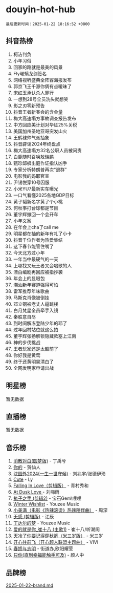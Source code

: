 # douyin-hot-hub

`最后更新时间：2025-01-22 18:16:52 +0800`

## 抖音热榜

1. 柯洁判负
1. 小年习俗
1. 回家的路就是最美的风景
1. Fly曜螭龙剑签名
1. 网络视听盛典全阵容海报发布
1. 郭京飞王千源你俩有点暧昧了
1. 宋红玉承认杀人罪行
1. 一想到28号全员洗头就想笑
1. 影之刃零新预告
1. 抖音王者新春会的含金量
1. 梅大高速塌方事故调查报告发布
1. 中方回应美计划对华征25%关税
1. 美国加州圣地亚哥突发山火
1. 王鹤棣帅气派抽象
1. 抖音辟谣2024年终盘点
1. 梅大高速塌方32名公职人员被问责
1. 白鹿随时召唤敖瑞鹏
1. 甄珍邱枫出庭作证指认凶手
1. 专家分析特朗普再次“退群”
1. 电影我的妈耶官宣
1. 尹锡悦穿10号囚服
1. 小米YU7最新实车曝光
1. 一口气看懂2025各地GDP目标
1. 黄子韬新名字黄了个小桃
1. 何秋亊打台球都是节目
1. 董宇辉撤回一个会开车
1. 小年文案
1. 在年会上cha了call me
1. 明星都在抽的新年有礼了小卡
1. 抖音千位作者为热爱集结
1. 这下春节能管住嘴了
1. 今天北方过小年
1. 一年当中最硬气的一天
1. 上哪找又玩王者又会唱歌的人
1. 漂白编剧再回应被指抄袭
1. 年会上的显眼包
1. 潮汕新年赛道强得可怕
1. 雷军推荐年味歌曲
1. 马斯克肖像被倒挂
1. 邓立钢被老丈人逼跳楼
1. 白月梵星全员牵手入镜
1. 秦胜意自尽
1. 到时间解冻登陆少年的耶了
1. 过年回村站位就这么拍
1. 董宇辉张扬解锁隐藏款塞上江南
1. 神的步伐挑战
1. 王者玩家还是太超前了
1. 你好我是黄莺
1. 终于还黄明昊清白了
1. 全网发明家申请出战

## 明星榜

暂无数据

## 直播榜

暂无数据

## 音乐榜

1. [消散对白(圆梦版)](https://sf5-hl-cdn-tos.douyinstatic.com/obj/tos-cn-ve-2774/og4jB5I5IizzoZVAAAzWgBMAsMDWoArfwBOiFs) - 丁禹兮
1. [你的](https://sf5-hl-cdn-tos.douyinstatic.com/obj/tos-cn-ve-2774/oYuIeKf42jB7sEV6B2upMdpYAgfrQWj0FeRegh) - 贺仙人
1. [沈园外2024(一生一世守候)](https://sf5-hl-cdn-tos.douyinstatic.com/obj/tos-cn-ve-2774/oAIYMHGCmKaYKFDd6FZBf9AfMfx1eErAAEJAFH) - 刘兆宇/张德伊玲
1. [Cute](https://sf5-hl-cdn-tos.douyinstatic.com/obj/tos-cn-ve-2774/o4IbIzHWKAAB4wsS5qMBRiiAlEBGTpQRNfFvuo) - Ly
1. [Falling In Love（剪辑版）](https://sf5-hl-cdn-tos.douyinstatic.com/obj/tos-cn-ve-2774/o8ajpA8zzgBPahbBIO8AcKGBLJezFCRd1wfP9f) - 青村秀和
1. [ At Dusk  Love ](https://sf6-cdn-tos.douyinstatic.com/obj/tos-cn-ve-2774/o8CrpCf5CaYgI4ZrtQgMQAFEfuGqNnRSDQAPBc) - 刘嗨雨
1. [执子之手 (剪辑2)](https://sf5-hl-cdn-tos.douyinstatic.com/obj/tos-cn-ve-2774/oUoZLQjCc31XzqsBnBQUNgeKtYPBcgbFDwtfcu) - 宝石Gem\哩哩
1. [Winter Wishlist](https://sf5-hl-cdn-tos.douyinstatic.com/obj/tos-cn-ve-2774/oIIgUOeamCFCVAzxN6MFRLIBlLGpUqQxeeHrLE) - Youzee Music
1. [小美满（电影《热辣滚烫》热辣陪伴曲）](https://sf5-hl-cdn-tos.douyinstatic.com/obj/tos-cn-ve-2774/o0GAn2lSgfZIDUgtevCGDQYnFg4CwnrBaxbTZL) - 周深
1. [无感 (剪辑版)](https://sf5-hl-cdn-tos.douyinstatic.com/obj/tos-cn-ve-2774/o0eIsUzJBDlQaQFC5OFlgbMEZC1TFYBftOBn6p) - 江辰
1. [丁达尔的梦](https://sf5-hl-cdn-tos.douyinstatic.com/obj/tos-cn-ve-2774/oMU3WirUZBVQkAC9ccG5P2IQirziZM2RTInUY) - Youzee Music
1. [爱的就是你_崔十八 (主歌1)](https://sf5-hl-cdn-tos.douyinstatic.com/obj/tos-cn-ve-2774/oI5BO5DhFZ6UTcNCnZaOCBLtZ7WIMQGfgnXf5E) - 崔十八/听潮阁
1. [天冷了你要记得穿秋裤（米三岁版）](https://sf5-hl-cdn-tos.douyinstatic.com/obj/tos-cn-ve-2774/oQlIwVIDWiZ6BQilAorS7MA0AgCkQDvcZAdm1) - 米三岁
1. [开心往前飞（开心超人联盟主题曲）](https://sf5-hl-cdn-tos.douyinstatic.com/obj/tos-cn-ve-2774/9d8fb7c82cf1421fb93a9fe925275e0a) - VIVI
1. [春娇与志明](https://sf5-hl-cdn-tos.douyinstatic.com/obj/tos-cn-ve-2774/e530d8fceb7044b39707d7f9ff54add1) - 街道办,欧阳耀莹
1. [只你(直到幸福能触手可及)](https://sf5-hl-cdn-tos.douyinstatic.com/obj/tos-cn-ve-2774/o0lBkRDzFTeaVSUz3ZZSCBVtZ5DIMQGfgmEAuE) - 颜人中

## 品牌榜

[2025-01-22-brand.md](2025-01-22-brand.md)
